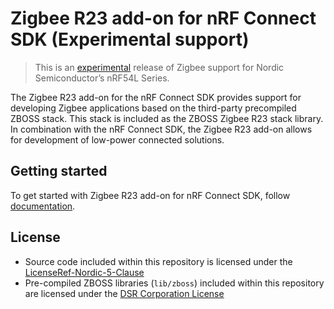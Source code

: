 # Zigbee R23 add-on for nRF Connect SDK (Experimental support)

> This is an [experimental](https://docs.nordicsemi.com/bundle/ncs-latest/page/nrf/releases_and_maturity/software_maturity.html) release of Zigbee support for Nordic Semiconductor’s nRF54L Series.

The Zigbee R23 add-on for the nRF Connect SDK provides support for developing Zigbee applications based on the third-party precompiled ZBOSS stack. This stack is included as the ZBOSS Zigbee R23 stack library. In combination with the nRF Connect SDK, the Zigbee R23 add-on allows for development of low-power connected solutions.

## Getting started
To get started with Zigbee R23 add-on for nRF Connect SDK, follow [documentation](https://docs.nordicsemi.com/bundle?cluster=true&exclude_metadata_filter.field=display-type&exclude_metadata_filter.value=inline&labelkey=addon-zigbee-r23).

##  License
* Source code included within this repository is licensed under the [LicenseRef-Nordic-5-Clause](https://github.com/nrfconnect/ncs-zigbee/blob/main/LICENSE)
* Pre-compiled ZBOSS libraries (`lib/zboss`) included within this repository are licensed under the [DSR Corporation License](https://github.com/nrfconnect/ncs-zigbee/blob/main/lib/zboss/license.txt)
